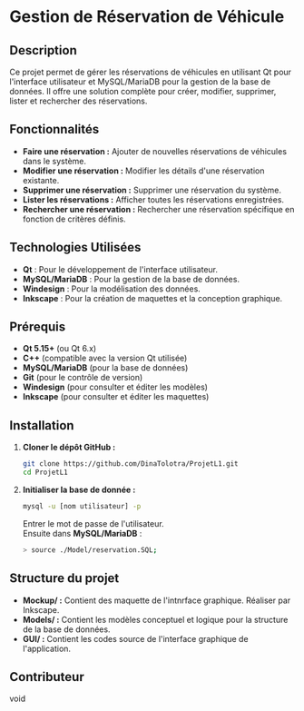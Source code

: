 # Gestion de Réservation de Véhicule

## Description

Ce projet permet de gérer les réservations de véhicules en utilisant Qt pour l'interface utilisateur et MySQL/MariaDB pour la gestion de la base de données. Il offre une solution complète pour créer, modifier, supprimer, lister et rechercher des réservations.

## Fonctionnalités

- **Faire une réservation :** Ajouter de nouvelles réservations de véhicules dans le système.
- **Modifier une réservation :** Modifier les détails d'une réservation existante.
- **Supprimer une réservation :** Supprimer une réservation du système.
- **Lister les réservations :** Afficher toutes les réservations enregistrées.
- **Rechercher une réservation :** Rechercher une réservation spécifique en fonction de critères définis.

## Technologies Utilisées

- **Qt** : Pour le développement de l'interface utilisateur.
- **MySQL/MariaDB** : Pour la gestion de la base de données.
- **Windesign** : Pour la modélisation des données.
- **Inkscape** : Pour la création de maquettes et la conception graphique.

## Prérequis

- **Qt 5.15+** (ou Qt 6.x)
- **C++** (compatible avec la version Qt utilisée)
- **MySQL/MariaDB** (pour la base de données)
- **Git** (pour le contrôle de version)
- **Windesign** (pour consulter et éditer les modèles)
- **Inkscape** (pour consulter et éditer les maquettes)

## Installation

1. **Cloner le dépôt GitHub :**
    ```bash
   git clone https://github.com/DinaTolotra/ProjetL1.git
   cd ProjetL1
   ```

2. **Initialiser la base de donnée :**
    ```bash
    mysql -u [nom utilisateur] -p
    ```
    Entrer le mot de passe de l'utilisateur.  
    Ensuite dans **MySQL/MariaDB** :
    ```bash
    > source ./Model/reservation.SQL;
    ```

## Structure du projet
- **Mockup/ :** Contient des maquette de l'intnrface graphique. Réaliser par Inkscape.
- **Models/ :** Contient les modèles conceptuel et logique pour la structure de la base de données.
- **GUI/ :** Contient les codes source de l'interface graphique de l'application.

## Contributeur
void
